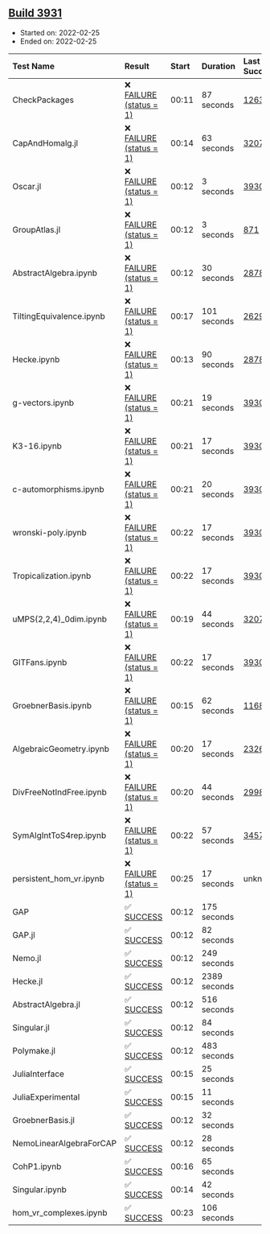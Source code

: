 ## [Build 3931](https://oscarci.mathematik.uni-kl.de/job/oscar-stable/3931/)

* Started on: 2022-02-25
* Ended on: 2022-02-25

| Test Name    | Result | Start | Duration | Last Success | First Failure |
|:-------------|:-------|:------|:---------|:-------------|:--------------|
| CheckPackages | ❌ [FAILURE (status = 1)](https://oscarci.mathematik.uni-kl.de/job/oscar-stable/3931/artifact/logs/build-3931/CheckPackages.log) | 00:11 | 87 seconds | [1263](https://oscarci.mathematik.uni-kl.de/job/oscar-stable/1263/) | [1264](https://oscarci.mathematik.uni-kl.de/job/oscar-stable/1264/) |
| CapAndHomalg.jl | ❌ [FAILURE (status = 1)](https://oscarci.mathematik.uni-kl.de/job/oscar-stable/3931/artifact/logs/build-3931/CapAndHomalg.jl.log) | 00:14 | 63 seconds | [3207](https://oscarci.mathematik.uni-kl.de/job/oscar-stable/3207/) | [3208](https://oscarci.mathematik.uni-kl.de/job/oscar-stable/3208/) |
| Oscar.jl | ❌ [FAILURE (status = 1)](https://oscarci.mathematik.uni-kl.de/job/oscar-stable/3931/artifact/logs/build-3931/Oscar.jl.log) | 00:12 | 3 seconds | [3930](https://oscarci.mathematik.uni-kl.de/job/oscar-stable/3930/) | [3931](https://oscarci.mathematik.uni-kl.de/job/oscar-stable/3931/) |
| GroupAtlas.jl | ❌ [FAILURE (status = 1)](https://oscarci.mathematik.uni-kl.de/job/oscar-stable/3931/artifact/logs/build-3931/GroupAtlas.jl.log) | 00:12 | 3 seconds | [871](https://oscarci.mathematik.uni-kl.de/job/oscar-stable/871/) | [872](https://oscarci.mathematik.uni-kl.de/job/oscar-stable/872/) |
| AbstractAlgebra.ipynb | ❌ [FAILURE (status = 1)](https://oscarci.mathematik.uni-kl.de/job/oscar-stable/3931/artifact/logs/build-3931/AbstractAlgebra.ipynb.log) | 00:12 | 30 seconds | [2878](https://oscarci.mathematik.uni-kl.de/job/oscar-stable/2878/) | [2879](https://oscarci.mathematik.uni-kl.de/job/oscar-stable/2879/) |
| TiltingEquivalence.ipynb | ❌ [FAILURE (status = 1)](https://oscarci.mathematik.uni-kl.de/job/oscar-stable/3931/artifact/logs/build-3931/TiltingEquivalence.ipynb.log) | 00:17 | 101 seconds | [2629](https://oscarci.mathematik.uni-kl.de/job/oscar-stable/2629/) | [2630](https://oscarci.mathematik.uni-kl.de/job/oscar-stable/2630/) |
| Hecke.ipynb | ❌ [FAILURE (status = 1)](https://oscarci.mathematik.uni-kl.de/job/oscar-stable/3931/artifact/logs/build-3931/Hecke.ipynb.log) | 00:13 | 90 seconds | [2878](https://oscarci.mathematik.uni-kl.de/job/oscar-stable/2878/) | [2879](https://oscarci.mathematik.uni-kl.de/job/oscar-stable/2879/) |
| g-vectors.ipynb | ❌ [FAILURE (status = 1)](https://oscarci.mathematik.uni-kl.de/job/oscar-stable/3931/artifact/logs/build-3931/g-vectors.ipynb.log) | 00:21 | 19 seconds | [3930](https://oscarci.mathematik.uni-kl.de/job/oscar-stable/3930/) | [3931](https://oscarci.mathematik.uni-kl.de/job/oscar-stable/3931/) |
| K3-16.ipynb | ❌ [FAILURE (status = 1)](https://oscarci.mathematik.uni-kl.de/job/oscar-stable/3931/artifact/logs/build-3931/K3-16.ipynb.log) | 00:21 | 17 seconds | [3930](https://oscarci.mathematik.uni-kl.de/job/oscar-stable/3930/) | [3931](https://oscarci.mathematik.uni-kl.de/job/oscar-stable/3931/) |
| c-automorphisms.ipynb | ❌ [FAILURE (status = 1)](https://oscarci.mathematik.uni-kl.de/job/oscar-stable/3931/artifact/logs/build-3931/c-automorphisms.ipynb.log) | 00:21 | 20 seconds | [3930](https://oscarci.mathematik.uni-kl.de/job/oscar-stable/3930/) | [3931](https://oscarci.mathematik.uni-kl.de/job/oscar-stable/3931/) |
| wronski-poly.ipynb | ❌ [FAILURE (status = 1)](https://oscarci.mathematik.uni-kl.de/job/oscar-stable/3931/artifact/logs/build-3931/wronski-poly.ipynb.log) | 00:22 | 17 seconds | [3930](https://oscarci.mathematik.uni-kl.de/job/oscar-stable/3930/) | [3931](https://oscarci.mathematik.uni-kl.de/job/oscar-stable/3931/) |
| Tropicalization.ipynb | ❌ [FAILURE (status = 1)](https://oscarci.mathematik.uni-kl.de/job/oscar-stable/3931/artifact/logs/build-3931/Tropicalization.ipynb.log) | 00:22 | 17 seconds | [3930](https://oscarci.mathematik.uni-kl.de/job/oscar-stable/3930/) | [3931](https://oscarci.mathematik.uni-kl.de/job/oscar-stable/3931/) |
| uMPS(2,2,4)_0dim.ipynb | ❌ [FAILURE (status = 1)](https://oscarci.mathematik.uni-kl.de/job/oscar-stable/3931/artifact/logs/build-3931/uMPS-2-2-4-_0dim.ipynb.log) | 00:19 | 44 seconds | [3207](https://oscarci.mathematik.uni-kl.de/job/oscar-stable/3207/) | [3208](https://oscarci.mathematik.uni-kl.de/job/oscar-stable/3208/) |
| GITFans.ipynb | ❌ [FAILURE (status = 1)](https://oscarci.mathematik.uni-kl.de/job/oscar-stable/3931/artifact/logs/build-3931/GITFans.ipynb.log) | 00:22 | 17 seconds | [3930](https://oscarci.mathematik.uni-kl.de/job/oscar-stable/3930/) | [3931](https://oscarci.mathematik.uni-kl.de/job/oscar-stable/3931/) |
| GroebnerBasis.ipynb | ❌ [FAILURE (status = 1)](https://oscarci.mathematik.uni-kl.de/job/oscar-stable/3931/artifact/logs/build-3931/GroebnerBasis.ipynb.log) | 00:15 | 62 seconds | [1168](https://oscarci.mathematik.uni-kl.de/job/oscar-stable/1168/) | [1169](https://oscarci.mathematik.uni-kl.de/job/oscar-stable/1169/) |
| AlgebraicGeometry.ipynb | ❌ [FAILURE (status = 1)](https://oscarci.mathematik.uni-kl.de/job/oscar-stable/3931/artifact/logs/build-3931/AlgebraicGeometry.ipynb.log) | 00:20 | 17 seconds | [2326](https://oscarci.mathematik.uni-kl.de/job/oscar-stable/2326/) | [2327](https://oscarci.mathematik.uni-kl.de/job/oscar-stable/2327/) |
| DivFreeNotIndFree.ipynb | ❌ [FAILURE (status = 1)](https://oscarci.mathematik.uni-kl.de/job/oscar-stable/3931/artifact/logs/build-3931/DivFreeNotIndFree.ipynb.log) | 00:20 | 44 seconds | [2998](https://oscarci.mathematik.uni-kl.de/job/oscar-stable/2998/) | [2999](https://oscarci.mathematik.uni-kl.de/job/oscar-stable/2999/) |
| SymAlgIntToS4rep.ipynb | ❌ [FAILURE (status = 1)](https://oscarci.mathematik.uni-kl.de/job/oscar-stable/3931/artifact/logs/build-3931/SymAlgIntToS4rep.ipynb.log) | 00:22 | 57 seconds | [3457](https://oscarci.mathematik.uni-kl.de/job/oscar-stable/3457/) | [3458](https://oscarci.mathematik.uni-kl.de/job/oscar-stable/3458/) |
| persistent_hom_vr.ipynb | ❌ [FAILURE (status = 1)](https://oscarci.mathematik.uni-kl.de/job/oscar-stable/3931/artifact/logs/build-3931/persistent_hom_vr.ipynb.log) | 00:25 | 17 seconds | unknown | unknown |
| GAP | ✅ [SUCCESS](https://oscarci.mathematik.uni-kl.de/job/oscar-stable/3931/artifact/logs/build-3931/GAP.log) | 00:12 | 175 seconds |  |  |
| GAP.jl | ✅ [SUCCESS](https://oscarci.mathematik.uni-kl.de/job/oscar-stable/3931/artifact/logs/build-3931/GAP.jl.log) | 00:12 | 82 seconds |  |  |
| Nemo.jl | ✅ [SUCCESS](https://oscarci.mathematik.uni-kl.de/job/oscar-stable/3931/artifact/logs/build-3931/Nemo.jl.log) | 00:12 | 249 seconds |  |  |
| Hecke.jl | ✅ [SUCCESS](https://oscarci.mathematik.uni-kl.de/job/oscar-stable/3931/artifact/logs/build-3931/Hecke.jl.log) | 00:12 | 2389 seconds |  |  |
| AbstractAlgebra.jl | ✅ [SUCCESS](https://oscarci.mathematik.uni-kl.de/job/oscar-stable/3931/artifact/logs/build-3931/AbstractAlgebra.jl.log) | 00:12 | 516 seconds |  |  |
| Singular.jl | ✅ [SUCCESS](https://oscarci.mathematik.uni-kl.de/job/oscar-stable/3931/artifact/logs/build-3931/Singular.jl.log) | 00:12 | 84 seconds |  |  |
| Polymake.jl | ✅ [SUCCESS](https://oscarci.mathematik.uni-kl.de/job/oscar-stable/3931/artifact/logs/build-3931/Polymake.jl.log) | 00:12 | 483 seconds |  |  |
| JuliaInterface | ✅ [SUCCESS](https://oscarci.mathematik.uni-kl.de/job/oscar-stable/3931/artifact/logs/build-3931/JuliaInterface.log) | 00:15 | 25 seconds |  |  |
| JuliaExperimental | ✅ [SUCCESS](https://oscarci.mathematik.uni-kl.de/job/oscar-stable/3931/artifact/logs/build-3931/JuliaExperimental.log) | 00:15 | 11 seconds |  |  |
| GroebnerBasis.jl | ✅ [SUCCESS](https://oscarci.mathematik.uni-kl.de/job/oscar-stable/3931/artifact/logs/build-3931/GroebnerBasis.jl.log) | 00:12 | 32 seconds |  |  |
| NemoLinearAlgebraForCAP | ✅ [SUCCESS](https://oscarci.mathematik.uni-kl.de/job/oscar-stable/3931/artifact/logs/build-3931/NemoLinearAlgebraForCAP.log) | 00:12 | 28 seconds |  |  |
| CohP1.ipynb | ✅ [SUCCESS](https://oscarci.mathematik.uni-kl.de/job/oscar-stable/3931/artifact/logs/build-3931/CohP1.ipynb.log) | 00:16 | 65 seconds |  |  |
| Singular.ipynb | ✅ [SUCCESS](https://oscarci.mathematik.uni-kl.de/job/oscar-stable/3931/artifact/logs/build-3931/Singular.ipynb.log) | 00:14 | 42 seconds |  |  |
| hom_vr_complexes.ipynb | ✅ [SUCCESS](https://oscarci.mathematik.uni-kl.de/job/oscar-stable/3931/artifact/logs/build-3931/hom_vr_complexes.ipynb.log) | 00:23 | 106 seconds |  |  |
